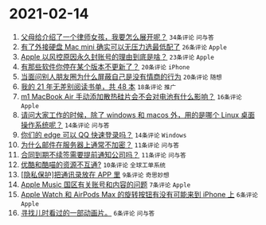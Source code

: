# 2021-02-14

1. [父母给介绍了一个律师女孩，我要怎么展开呢？](https://www.v2ex.com/t/753263) `34条评论` `问与答`
1. [有了外接硬盘 Mac mini 确实可以无压力选最低配了](https://www.v2ex.com/t/753250) `26条评论` `Apple`
1. [Apple 以风控原因永久封账号的理由到底是啥？](https://www.v2ex.com/t/753265) `23条评论` `Apple`
1. [有那些软件你停在某个版本不更新了？](https://www.v2ex.com/t/753273) `20条评论` `iPhone`
1. [当面问别人朋友圈为什么屏蔽自己是没有情商的行为](https://www.v2ex.com/t/753261) `20条评论` `随想`
1. [我的 21 年无差别阅读书单，共 48 本](https://www.v2ex.com/t/753268) `18条评论` `推广`
1. [m1 MacBook Air 手动添加散热硅片会不会对电池有什么影响？](https://www.v2ex.com/t/753247) `16条评论` `Apple`
1. [请问大家工作的时候，除了 windows 和 macos 外，用的是哪个 Linux 桌面操作系统呢？](https://www.v2ex.com/t/753283) `14条评论` `问与答`
1. [你们的 edge 可以 QQ 快速登录吗？](https://www.v2ex.com/t/753246) `14条评论` `Windows`
1. [为什么邮件在服务器上通常不加密？](https://www.v2ex.com/t/753274) `11条评论` `问与答`
1. [合同到期不续签需要提前通知公司吗？](https://www.v2ex.com/t/753259) `11条评论` `问与答`
1. [优酷和酷喵的资源不互通?](https://www.v2ex.com/t/753258) `10条评论` `全球工单系统`
1. [[隐私保护]把通讯录放在 APP 里](https://www.v2ex.com/t/753293) `9条评论` `奇思妙想`
1. [Apple Music 国区有关账号和内容的问题](https://www.v2ex.com/t/753252) `7条评论` `Apple`
1. [Apple Watch 和 AirPods Max 的旋转按钮有没有可能来到 iPhone 上](https://www.v2ex.com/t/753279) `6条评论` `Apple`
1. [寻找儿时看过的一部动画片。](https://www.v2ex.com/t/753276) `6条评论` `问与答`
